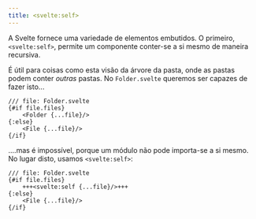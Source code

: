 ```yaml
---
title: <svelte:self>
---
```


A Svelte fornece uma variedade de elementos embutidos. O primeiro, `<svelte:self>`, permite um componente conter-se a si mesmo de maneira recursiva.

É útil para coisas como esta visão da árvore da pasta, onde as pastas podem conter _outras_ pastas. No `Folder.svelte` queremos ser capazes de fazer isto...

```svelte
/// file: Folder.svelte
{#if file.files}
	<Folder {...file}/>
{:else}
	<File {...file}/>
{/if}
```

....mas é impossível, porque um módulo não pode importa-se a si mesmo. No lugar disto, usamos `<svelte:self>`:

```svelte
/// file: Folder.svelte
{#if file.files}
	+++<svelte:self {...file}/>+++
{:else}
	<File {...file}/>
{/if}
```
